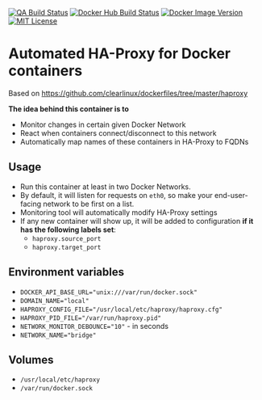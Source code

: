 [![QA Build Status](https://travis-ci.com/danie1k/homelab-haproxy.svg?branch=master)](https://travis-ci.com/danie1k/homelab-haproxy)
[![Docker Hub Build Status](https://img.shields.io/docker/cloud/build/danie1k/homelab-haproxy)](https://hub.docker.com/repository/docker/danie1k/homelab-haproxy)
[![Docker Image Version](https://img.shields.io/docker/v/danie1k/homelab-haproxy)](https://hub.docker.com/repository/docker/danie1k/homelab-haproxy)
[![MIT License](https://img.shields.io/github/license/danie1k/homelab-haproxy)](https://github.com/danie1k/homelab-haproxy/blob/master/LICENSE)

# Automated HA-Proxy for Docker containers

Based on https://github.com/clearlinux/dockerfiles/tree/master/haproxy

**The idea behind this container is to**

- Monitor changes in certain given Docker Network
- React when containers connect/disconnect to this network
- Automatically map names of these containers in HA-Proxy to FQDNs


## Usage

- Run this container at least in two Docker Networks.
- By default, it will listen for requests on `eth0`, so make your end-user-facing network to be first on a list.
- Monitoring tool will automatically modify HA-Proxy settings
- If any new container will show up, it will be added to configuration **if it has the following labels set**:
    - `haproxy.source_port`
    - `haproxy.target_port`


## Environment variables

- `DOCKER_API_BASE_URL="unix:///var/run/docker.sock"`
- `DOMAIN_NAME="local"`
- `HAPROXY_CONFIG_FILE="/usr/local/etc/haproxy/haproxy.cfg"`
- `HAPROXY_PID_FILE="/var/run/haproxy.pid"`
- `NETWORK_MONITOR_DEBOUNCE="10"` - in seconds
- `NETWORK_NAME="bridge"`


## Volumes

- `/usr/local/etc/haproxy`
- `/var/run/docker.sock`
